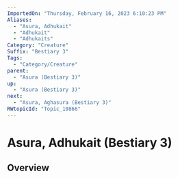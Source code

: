 ```yaml
---
ImportedOn: "Thursday, February 16, 2023 6:10:23 PM"
Aliases:
  - "Asura, Adhukait"
  - "Adhukait"
  - "Adhukaits"
Category: "Creature"
Suffix: "Bestiary 3"
Tags:
  - "Category/Creature"
parent:
  - "Asura (Bestiary 3)"
up:
  - "Asura (Bestiary 3)"
next:
  - "Asura, Aghasura (Bestiary 3)"
RWtopicId: "Topic_10866"
---
```

# Asura, Adhukait (Bestiary 3)
## Overview
